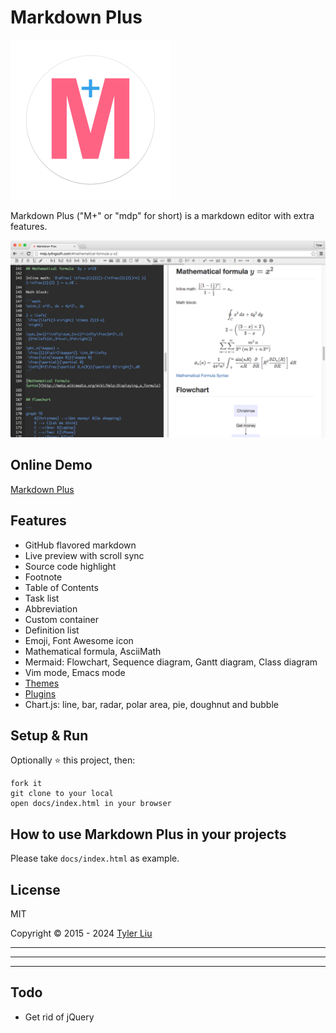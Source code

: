 # Markdown Plus

<img src="docs/icon.png" alt="icon" width="256" height="256"/>

Markdown Plus ("M+" or "mdp" for short) is a markdown editor with extra features.

![Markdown Plus](screenshot.png)


## Online Demo

[Markdown Plus](https://chuntaoliu.com/markdown-plus/)


## Features

- GitHub flavored markdown
- Live preview with scroll sync
- Source code highlight
- Footnote
- Table of Contents
- Task list
- Abbreviation
- Custom container
- Definition list
- Emoji, Font Awesome icon
- Mathematical formula, AsciiMath
- Mermaid: Flowchart, Sequence diagram, Gantt diagram, Class diagram
- Vim mode, Emacs mode
- [Themes](https://github.com/tylingsoft/markdown-plus-themes)
- [Plugins](https://github.com/tylingsoft/markdown-plus-plugins)
- Chart.js: line, bar, radar, polar area, pie, doughnut and bubble


## Setup & Run

Optionally :star: this project, then:

```
fork it
git clone to your local
open docs/index.html in your browser
```


## How to use Markdown Plus in your projects

Please take `docs/index.html` as example.


## License

MIT

Copyright © 2015 - 2024 [Tyler Liu](https://github.com/tylerlong)


---

---

---


## Todo

- Get rid of jQuery
